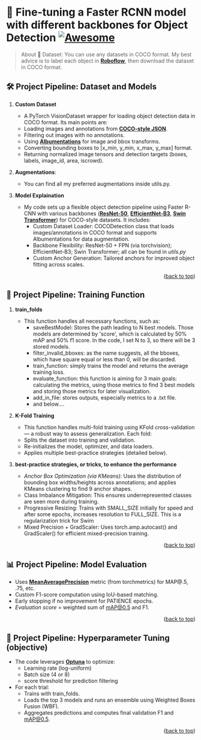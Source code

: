 <a id="readme-top"></a>
 
# 🚀 Fine-tuning a Faster RCNN model with different backbones for Object Detection [![Awesome](https://cdn.jsdelivr.net/gh/sindresorhus/awesome@d7305f38d29fed78fa85652e3a63e154dd8e8829/media/badge.svg)](https://github.com/sindresorhus/awesome#readme)

> About 📁 Dataset: You can use any datasets in COCO format. My best advice is to label each object in **[Roboflow](https://roboflow.com/)**, then download the dataset in COCO format.


## 🛠️ Project Pipeline: Dataset and Models

1. **Custom Dataset**
   - A PyTorch VisionDataset wrapper for loading object detection data in COCO format. Its main points are:
    + Loading images and annotations from **[COCO-style JSON](https://roboflow.com/formats/coco-json)**.
    + Filtering out images with no annotations.
    + Using **[Albumentations](https://albumentations.ai/)** for image and bbox transforms.
    + Converting bounding boxes to [x_min, y_min, x_max, y_max] format.
    + Returning normalized image tensors and detection targets (boxes, labels, image_id, area, iscrowd).

2. **Augmentations**:
   - You can find all my preferred augmentations inside utils.py.

3. **Model Explaination**
   - My code sets up a flexible object detection pipeline using Faster R-CNN with various backbones (**[ResNet-50](https://docs.pytorch.org/vision/main/models/generated/torchvision.models.detection.fasterrcnn_resnet50_fpn.html)**, **[EfficientNet-B3](https://tfimm.readthedocs.io/en/latest/content/efficientnet.html)**, **[Swin Transformer](https://huggingface.co/timm/swin_small_patch4_window7_224.ms_in22k)**) for COCO-style datasets. It includes:
      + Custom Dataset Loader: COCODetection class that loads images/annotations in COCO format and supports Albumentations for data augmentation.
      + Backbone Flexibility: ResNet-50 + FPN (via torchvision); EfficientNet-B3; Swin Transformer; all can be found in *utils.py*
      + Custom Anchor Generation: Tailored anchors for improved object fitting across scales.

<p align="right">(<a href="#readme-top">back to top</a>)</p>


## 🔁 Project Pipeline: Training Function

1. **train_folds**
   - This function handles all necessary functions, such as:
     + saveBestModel: Stores the path leading to N best models. Those models are determined by 'score', which is calculated by 50% mAP and 50% f1 score. In the code, I set N to 3, so there will be 3 stored models.
     + filter_invalid_bboxes: as the name suggests, all the bboxes, which have square equal or less than 0, will be discarded.
     + train_function: simply trains the model and returns the average training loss.
     + evaluate_function: this function is aiming for 3 main goals: calculating the metrics, using those metrics to find 3 best models and storing those metrics for later visualization.
     + add_in_file: stores outputs, especially metrics to a .txt file.
     + and below....

2. **K-Fold Training**
   - This function handles multi-fold training using KFold cross-validation — a robust way to assess generalization. Each fold:
    + Splits the dataset into training and validation.
    + Re-initializes the model, optimizer, and data loaders.
    + Applies multiple best-practice strategies (detailed below).

3. **best-practice strategies, or tricks, to enhance the performance**
   - *Anchor Box Optimization (via KMeans)*: Uses the distribution of bounding box widths/heights across annotations; and applies KMeans clustering to find 9 anchor shapes.
   - Class Imbalance Mitigation: This ensures underrepresented classes are seen more during training.
   - Progressive Resizing: Trains with SMALL_SIZE initially for speed and after some epochs, increases resolution to FULL_SIZE. This is a regularization trick for Swim
   - Mixed Precision + GradScaler: Uses torch.amp.autocast() and GradScaler() for efficient mixed-precision training.

<p align="right">(<a href="#readme-top">back to top</a>)</p>

## 📊 Project Pipeline: Model Evaluation

  - Uses **[MeanAveragePrecision](https://docs.pytorch.org/ignite/generated/ignite.metrics.MeanAveragePrecision.html)** metric (from torchmetrics) for MAP@.5, .75, etc.
  - Custom F1-score computation using IoU-based matching.
  - Early stopping if no improvement for PATIENCE epochs.
  - *Evaluation score* = weighted sum of mAP@0.5 and F1.

<p align="right">(<a href="#readme-top">back to top</a>)</p>

## 🧠 Project Pipeline: Hyperparameter Tuning (objective)

  - The code leverages **[Optuna](https://optuna.org/)** to optimize:
      + Learning rate (log-uniform)
      + Batch size (4 or 8)
      + score threshold for prediction filtering
  - For each trial:
      + Trains with train_folds.
      + Loads the top 3 models and runs an ensemble using Weighted Boxes Fusion (WBF).
      + Aggregates predictions and computes final validation F1 and mAP@0.5.
<p align="right">(<a href="#readme-top">back to top</a>)</p>
